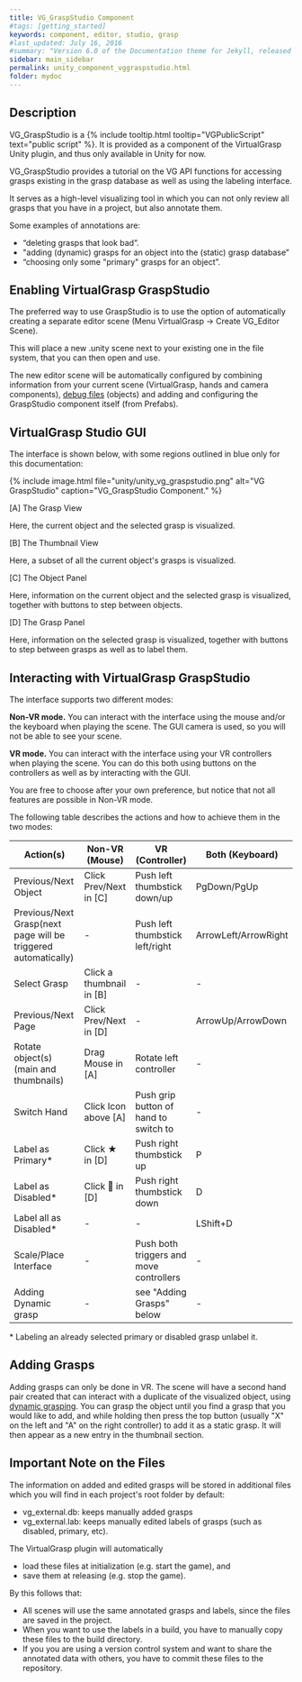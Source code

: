 ```yaml
---
title: VG_GraspStudio Component
#tags: [getting_started]
keywords: component, editor, studio, grasp
#last_updated: July 16, 2016
#summary: "Version 6.0 of the Documentation theme for Jekyll, released July 4, 2016, implements relative links so you can view the files offline or on any server without configuring urls and baseurls. Additionally, you can store pages in subdirectories. Templates for alerts and images are available."
sidebar: main_sidebar
permalink: unity_component_vggraspstudio.html
folder: mydoc
---
```


## Description 

VG_GraspStudio is a {% include tooltip.html tooltip="VGPublicScript" text="public script" %}.
It is provided as a component of the VirtualGrasp Unity plugin, and thus only available in Unity for now. 

VG_GraspStudio provides a tutorial on the VG API functions for accessing grasps existing in the grasp database as well as using the labeling interface.

It serves as a high-level visualizing tool in which you can not only review all grasps that you have in a project, but also annotate them.

Some examples of annotations are:

* “deleting grasps that look bad”.
* "adding (dynamic) grasps for an object into the (static) grasp database”
* “choosing only some "primary" grasps for an object”.

<!--
{% include tip.html content="If you are more interested in the low-level API or editing features of VirtualGrasp, or interested in implementing similar high-level features in Unreal, we recommend to also have a look at the Grasp Editing API Section of the API. The VirtualGrasp API (VG_Controller) has one single API function called [EditGrasp](VirtualGrasp_UnityAPI.html#editgrasp) to perform different editing actions on an object. Look up the API page as well as the [EditorAction](VirtualGrasp_UnityAPI.html#vg_editoraction) list for more information." %}-->

## Enabling VirtualGrasp GraspStudio

The preferred way to use GraspStudio is to use the option of automatically creating a separate editor scene (Menu VirtualGrasp → Create VG_Editor Scene).

This will place a new .unity scene next to your existing one in the file system, that you can then open and use.

The new editor scene will be automatically configured by combining information from your current scene (VirtualGrasp, hands and camera components), [debug files](debug_files.html#grasp-editor) (objects) and adding and configuring the GraspStudio component itself (from Prefabs).


## VirtualGrasp Studio GUI

The interface is shown below, with some regions outlined in blue only for this documentation:

{% include image.html file="unity/unity_vg_graspstudio.png" alt="VG GraspStudio" caption="VG_GraspStudio Component." %}

[A] The Grasp View

Here, the current object and the selected grasp is visualized.

[B] The Thumbnail View

Here, a subset of all the current object's grasps is visualized.

[C] The Object Panel

Here, information on the current object and the selected grasp is visualized, together with buttons to step between objects.

[D] The Grasp Panel

Here, information on the selected grasp is visualized, together with buttons to step between grasps as well as to label them.

## Interacting with VirtualGrasp GraspStudio

The interface supports two different modes: 

**Non-VR mode.** You can interact with the interface using the mouse and/or the keyboard when playing the scene. The GUI camera is used, so you will not be able to see your scene.

**VR mode.** You can interact with the interface using your VR controllers when playing the scene. You can do this both using buttons on the controllers as well as by interacting with the GUI.

You are free to choose after your own preference, but notice that not all features are possible in Non-VR mode.

The following table describes the actions and how to achieve them in the two modes:

| Action(s) | Non-VR (Mouse) | VR (Controller) | Both (Keyboard)| 
|-------|--------|---------|---------|
| Previous/Next Object | Click Prev/Next in [C] | Push left thumbstick down/up | PgDown/PgUp | 
| Previous/Next Grasp(next page will be triggered automatically) | - | Push left thumbstick left/right | ArrowLeft/ArrowRight | 
| Select Grasp | Click a thumbnail in [B] | - | - | 
| Previous/Next Page | Click Prev/Next in [D] | - | ArrowUp/ArrowDown | 
| Rotate object(s) (main and thumbnails) | Drag Mouse in [A] | Rotate left controller | - | 
| Switch Hand | Click Icon above [A] | Push grip button of hand to switch to | -| 
| Label as Primary* | Click ★ in [D] | Push right thumbstick up | P | 
| Label as Disabled* | Click    ⃠     in [D] | Push right thumbstick down | D |  
| Label all as Disabled* | - | - | LShift+D | 
| Scale/Place Interface | - | Push both triggers and move controllers | - | 
| Adding Dynamic grasp | - | see "Adding Grasps" below | - | 

\* Labeling an already selected primary or disabled grasp unlabel it.

## Adding Grasps

Adding grasps can only be done in VR. The scene will have a second hand pair created that can interact with a duplicate of the visualized object, using [dynamic grasping](grasp_interaction.html#grasp-synthesis-method). You can grasp the object until you find a grasp that you would like to add, and while holding then press the top button (usually "X" on the left and "A" on the right controller) to add it as a static grasp. It will then appear as a new entry in the thumbnail section.

## Important Note on the Files

The information on added and edited grasps will be stored in additional files which you will find in each project's root folder by default:

* vg_external.db: keeps manually added grasps
* vg_external.lab: keeps manually edited labels of grasps (such as disabled, primary, etc).

The VirtualGrasp plugin will automatically  

* load these files at initialization (e.g. start the game), and 
* save them at releasing (e.g. stop the game). 

By this follows that:

* All scenes will use the same annotated grasps and labels, since the files are saved in the project.
* When you want to use the labels in a build, you have to manually copy these files to the build directory.
* If you you are using a version control system and want to share the annotated data with others, you have to commit these files to the repository.

